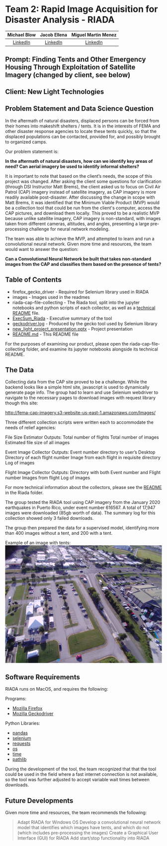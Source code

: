 # Team 2: Rapid Image Acquisition for Disaster Analysis - RIADA



| Michael Blow | Jacob Ellena | Miguel Martin Menez |
|:------------:|:------------:|:-------------------:|
|[LinkedIn](https://www.linkedin.com/in/michaeljblow/)|[LinkedIn](https://www.linkedin.com/in/jellena/)|[LinkedIn](https://www.linkedin.com/in/miguelmenez/)|

## Prompt: Finding Tents and Other Emergency Housing Through Exploitation of Satellite Imagery (changed by client, see below)
## Client: New Light Technologies

## Problem Statement and Data Science Question

In the aftermath of natural disasters, displaced persons can be forced from their homes into makeshift shelters / tents. It is in the interests of FEMA and other disaster response agencies to locate these tents quickly, so that the displaced populations can be contacted, provided for, and possibly brought to organized camps.

Our problem statement is:

**In the aftermath of natural disasters, how can we identify key areas of need? Can aerial imagery be used to identify informal shelters?**

It is important to note that based on the client’s needs, the scope of this project was changed. After asking the client some questions for clarification (through DSI Instructor Matt Brems), the client asked us to focus on Civil Air Patrol (CAP) imagery instead of satellite imagery, as CAP imagery is more readily available post-disaster. After discussing the change in scope with Matt Brems, it was identified that the Minimum Viable Product (MVP) would be a collection tool that could be run from the client's computer, access the CAP pictures, and download them locally. This proved to be a realistic MVP because unlike satellite imagery, CAP imagery is non-standard, with images taken from different cameras, altitudes, and angles, presenting a large pre-processing challenge for neural network modeling.

The team was able to achieve the MVP, and attempted to learn and run a convolutional neural network. Given more time and resources, the team would want to answer the question:

**Can a Convolutional Neural Network be built that takes non-standard images from the CAP and classifies them based on the presence of tents?**

## Table of Contents

- firefox_gecko_driver - Required for Selenium library used in RIADA
- images - Images used in the readmes
- riada-cap-file-collecting - The Riada tool, split into the jupyter notebooks and python scripts of each collector, as well as a [technical README](riada-cap-file-collecting/README.md) file.
- [ExecSum_Riada](ExecSum_Riada) - Executive summary of the tool
- [geckodriver.log](geckodriver.log) - Produced by the gecko tool used by Selenium library
- [new_light_project_presentation.pptx](ew_light_project_presentation.pptx) - Project presentation
- [README.md](readme.md) - This README file

For the purposes of examining our product, please open the riada-cap-file-collecting folder, and examine its jupyter notebooks alongside its technical README.

## The Data

Collecting data from the CAP site proved to be a challenge. While the backend looks like a simple html site, javascript is used to dynamically generate page info. The group had to learn and use Selenium webdriver to navigate to the necessary pages to download images with request library though this site:

http://fema-cap-imagery.s3-website-us-east-1.amazonaws.com/Images/

Three different collection scripts were written each to accommodate the needs of relief agencies:

File Size Estimator
Outputs:
Total number of flights
Total number of images
Estimated file size of all images

Event Image Collector
Outputs:
Event number directory to user’s Desktop
Directory of each flight number
Image from each flight in requisite directory
Log of images

Flight Image Collector
Outputs:
Directory with both Event number and Flight number
Images from flight
Log of images

For more technical information about the collectors, please see the [README](riada-cap-file-collecting/README.md) in the Riada folder.

The group tested the RIADA tool using CAP imagery from the January 2020 earthquakes in Puerto Rico, under event number 616567. A total of 17,947 images were downloaded (85gb worth of data). The summary log for this collection showed only 3 failed downloads.

The group then prepared the data for a supervised model, identifying more than 400 images without a tent, and 200 with a tent.

Example of an image with tents:![tent_example](images/tent_example.jpg)

## Software Requirements

RIADA runs on MacOS, and requires the following:

Programs:
- [Mozilla Firefox](https://www.mozilla.org/en-US/firefox/new/)
- [Mozilla Geckodriver](https://github.com/mozilla/geckodriver)

Python Libraries:
- [pandas](https://pandas.pydata.org/)
- [selenium](https://pypi.org/project/selenium/)
- [requests](https://requests.readthedocs.io/en/master/)
- [os](https://docs.python.org/3/library/os.html)
- [time](https://docs.python.org/3/library/time.html)
- [pathlib](https://docs.python.org/3/library/pathlib.html)

During the development of the tool, the team recognized that that the tool could be used in the field where a fast internet connection is not available, so the tool was further adjusted to accept variable wait times between downloads.

## Future Developments

Given more time and resources, the team recommends the following:

> Adapt RIADA for Windows OS
> Develop a convolutional neural network model that identifies which images have tents, and which do not (which includes pre-processing the images)
> Create a Graphical User Interface (GUI) for RIADA
> Add start/stop functionality into RIADA
